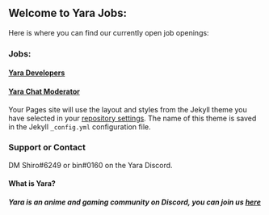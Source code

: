 ## Welcome to Yara Jobs:

Here is where you can find our currently open job openings:

### Jobs:

#### [Yara Developers](https://bintheweeb.github.io/yara-info/dev.md)
#### [Yara Chat Moderator](https://bintheweeb.github.io/)

Your Pages site will use the layout and styles from the Jekyll theme you have selected in your [repository settings](https://github.com/bintheweeb/yara-info/settings). The name of this theme is saved in the Jekyll `_config.yml` configuration file.

### Support or Contact

DM Shiro#6249 or bin#0160 on the Yara Discord.

#### What is Yara?
##### Yara is an anime and gaming community on Discord, you can join us [here](https://yara.moe/join/) 

